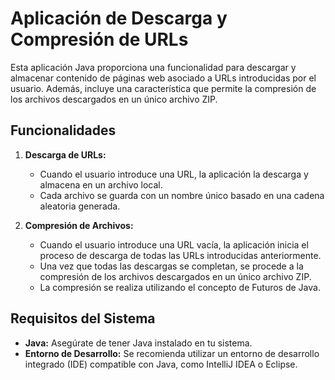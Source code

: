 # Aplicación de Descarga y Compresión de URLs

Esta aplicación Java proporciona una funcionalidad para descargar y almacenar contenido de páginas web asociado a URLs introducidas por el usuario. Además, incluye una característica que permite la compresión de los archivos descargados en un único archivo ZIP.

## Funcionalidades

1. **Descarga de URLs:**
   - Cuando el usuario introduce una URL, la aplicación la descarga y almacena en un archivo local.
   - Cada archivo se guarda con un nombre único basado en una cadena aleatoria generada.

2. **Compresión de Archivos:**
   - Cuando el usuario introduce una URL vacía, la aplicación inicia el proceso de descarga de todas las URLs introducidas anteriormente.
   - Una vez que todas las descargas se completan, se procede a la compresión de los archivos descargados en un único archivo ZIP.
   - La compresión se realiza utilizando el concepto de Futuros de Java.

## Requisitos del Sistema

- **Java:** Asegúrate de tener Java instalado en tu sistema.
- **Entorno de Desarrollo:** Se recomienda utilizar un entorno de desarrollo integrado (IDE) compatible con Java, como IntelliJ IDEA o Eclipse.
